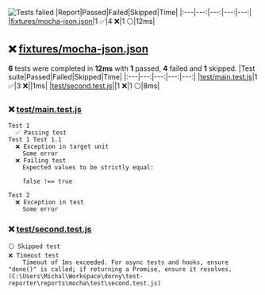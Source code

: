 ![Tests failed](https://img.shields.io/badge/tests-1%20passed%2C%204%20failed%2C%201%20skipped-critical)
|Report|Passed|Failed|Skipped|Time|
|:---|---:|---:|---:|---:|
|[fixtures/mocha-json.json](#user-content-r0)|1 ✅|4 ❌|1 ⚪|12ms|
## ❌ <a id="user-content-r0" href="#user-content-r0">fixtures/mocha-json.json</a>
**6** tests were completed in **12ms** with **1** passed, **4** failed and **1** skipped.
|Test suite|Passed|Failed|Skipped|Time|
|:---|---:|---:|---:|---:|
|[test/main.test.js](#user-content-r0s0)|1 ✅|3 ❌||1ms|
|[test/second.test.js](#user-content-r0s1)||1 ❌|1 ⚪|8ms|
### ❌ <a id="user-content-r0s0" href="#user-content-r0s0">test/main.test.js</a>
```
Test 1
  ✅ Passing test
Test 1 Test 1.1
  ❌ Exception in target unit
	Some error
  ❌ Failing test
	Expected values to be strictly equal:
	
	false !== true
	
Test 2
  ❌ Exception in test
	Some error
```
### ❌ <a id="user-content-r0s1" href="#user-content-r0s1">test/second.test.js</a>
```
⚪ Skipped test
❌ Timeout test
	Timeout of 1ms exceeded. For async tests and hooks, ensure "done()" is called; if returning a Promise, ensure it resolves. (C:\Users\Michal\Workspace\dorny\test-reporter\reports\mocha\test\second.test.js)
```

